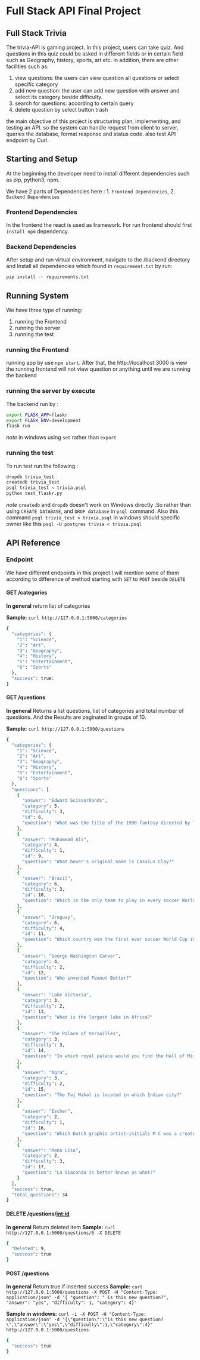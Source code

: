 # Full Stack API Final Project

## Full Stack Trivia

The trivia-API is gaming project. In this project, users can take quiz. And questions in this quiz could be asked in different fields or in certain field such as Geography, history, sports, art etc.
in addition, there are other facilities such as:

1. view questions: the users can view question all questions or select specific category 
2. add new question: the user can add new question with answer and select its category beside difficulty.
3. search for questions: according to certain query
4. delete question by select button trash


the main objective of this project is structuring plan, implementing, and testing an API. so the system can handle request from client to server, queries the database, format response and status code. also test API endpoint by Curl.


## Starting and Setup

At the beginning the developer need to install different dependencies such as pip, python3, npm.

We have 2 parts of Dependencies here : 1. `Frontend Dependencies`, 2. `Backend Dependencies`

### Frontend Dependencies

In the frontend the react is used as framework. For run frontend should first ```install npm``` dependency.

### Backend Dependencies

After setup and run virtual environment, navigate to the /backend directory and Install all dependencies which found in ```requirement.txt``` by run:

```bash
pip install -r requirements.txt
```


## Running System 
We have three type of running:

1.	running the Frontend
2.	running the server
3.	running the test 


### running the Frontend 

running app by use ```npm start```. After that, the http://localhost:3000 is view 
the running frontend will not view question or anything until we are running the backend


### running the server by execute 
The backend run by :
```bash
export FLASK_APP=flaskr
export FLASK_ENV=development
flask run
```
*note* in windows using `set` rather than `export`

### running the test 

To run test run the following :

```bash
dropdb trivia_test
createdb trivia_test
psql trivia_test < trivia.psql
python test_flaskr.py
```
*note* `createdb` and `dropdb` doesn't work on Windows directly .So rather than using `CREATE DATABASE`, and `DROP database` in `psql `command. Also this command `psql trivia_test < trivia.psql` in windows should specific owner like this  `psql -U postgres trivia < trivia.psql`

## API Reference

### Endpoint

We have different endpoints in this project I will mention some of them  according to difference of method starting with `GET` to `POST` beside `DELETE`

#### GET /categories

**In general** return list of categories

**Sample:** `curl http://127.0.0.1:5000/categories`

```bash
{
  "categories": {
    "1": "Science",
    "2": "Art",
    "3": "Geography",
    "4": "History",
    "5": "Entertainment",
    "6": "Sports"
  },
  "success": true:
}

```
#### GET /questions

**In general** Returns a list questions, list of categories and total number of questions. And the Results are paginated in groups of 10.

**Sample:** `curl http://127.0.0.1:5000/questions`


```bash
{
  "categories": {
    "1": "Science",
    "2": "Art",
    "3": "Geography",
    "4": "History",
    "5": "Entertainment",
    "6": "Sports"
  },
  "questions": [
    {
      "answer": "Edward Scissorhands",
      "category": 5,
      "difficulty": 3,
      "id": 6,
      "question": "What was the title of the 1990 fantasy directed by Tim Burton about a young man with multi-bladed appendages?"
    },
    {
      "answer": "Muhammad Ali",
      "category": 4,
      "difficulty": 1,
      "id": 9,
      "question": "What boxer's original name is Cassius Clay?"
    },
    {
      "answer": "Brazil",
      "category": 6,
      "difficulty": 3,
      "id": 10,
      "question": "Which is the only team to play in every soccer World Cup tournament?"
    },
    {
      "answer": "Uruguay",
      "category": 6,
      "difficulty": 4,
      "id": 11,
      "question": "Which country won the first ever soccer World Cup in 1930?"
    },
    {
      "answer": "George Washington Carver",
      "category": 4,
      "difficulty": 2,
      "id": 12,
      "question": "Who invented Peanut Butter?"
    },
    {
      "answer": "Lake Victoria",
      "category": 3,
      "difficulty": 2,
      "id": 13,
      "question": "What is the largest lake in Africa?"
    },
    {
      "answer": "The Palace of Versailles",
      "category": 3,
      "difficulty": 3,
      "id": 14,
      "question": "In which royal palace would you find the Hall of Mirrors?"
    },
    {
      "answer": "Agra",
      "category": 3,
      "difficulty": 2,
      "id": 15,
      "question": "The Taj Mahal is located in which Indian city?"
    },
    {
      "answer": "Escher",
      "category": 2,
      "difficulty": 1,
      "id": 16,
      "question": "Which Dutch graphic artist–initials M C was a creator of optical illusions?"
    },
    {
      "answer": "Mona Lisa",
      "category": 2,
      "difficulty": 3,
      "id": 17,
      "question": "La Giaconda is better known as what?"
    }
  ],
  "success": true,
  "total_questions": 34
}
```


#### DELETE /questions/<int:id>

**In general** Return deleted item 
**Sample:**  `curl http://127.0.0.1:5000/questions/6 -X DELETE`
```bash
{
  "Deleted": 9,
  "success": true
}
```
#### POST /questions

**In general**  Return true if inserted success 
**Sample:** `curl http://127.0.0.1:5000/questions -X POST -H "Content-Type: application/json" -d '{ "question": " is this new question?", "answer": "yes", "difficulty": 1, "category": 4}'`

**Sample in windows:** `curl -i -X POST -H "Content-Type: application/json" -d "{\"question\":\"is this new question?\",\"answer\":\"yes\",\"difficulty\":1,\"category\":4}" http://127.0.0.1:5000/questions`
```bash
{
  "success": true
}
```






